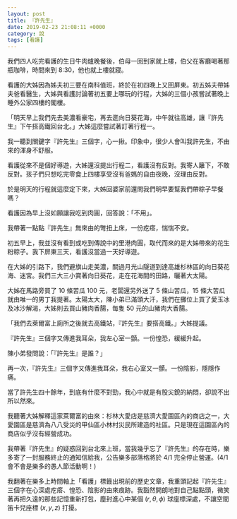 ```yaml
---
layout: post
title: 『許先生』
date: 2019-02-23 21:08:11 +0000
category: 說
tags: [看護]
---
```


我們四人吃完看護的生日牛肉爐晚餐後，伯母一回到家就上樓，伯父在客廳喝著那瓶咖啡，時間來到 8:30，他也就上樓就寢。

看護的大姊因為姊夫初三要在南科值班，終於在初四晚上又回屏東。初五姊夫帶姊夫爸看醫生，大姊與看護討論著初五要上哪玩的行程，大姊的三個小孩嘗試著晚上睡外公家四樓的閣樓。

<!--more-->

「明天早上我們先去美濃看豪宅，再去逛向日葵花海，中午就往高雄，讓『許先生』下午搭高鐵回台北。」大姊這麼嘗試著訂著行程一。

我一聽到關鍵字『許先生』三個字，心一揪。印象中，很少人會叫我許先生，不由來的渾身不舒服。

看護從來不是個好導遊，大姊還沒提出行程二，看護沒有反對。我寄人籬下，不敢反對。孩子們只想吃完零食上四樓享受沒有爸媽的自由夜晚，沒理由反對。

於是明天的行程就這麼定下來，大姊回婆家前還問我們明早要幫我們帶粽子早餐嗎？

看護因為早上沒如願讓我吃到肉圓，回答說：「不用」。

我帶著一點點『許先生』無來由的彆扭上床，一份疙瘩，惴惴不安。

初五早上，我並沒有看到或吃到傳說中的里港肉圓，取代而來的是大姊帶來的花生粉粽子。我下屏東三天，看護沒當過一天好導遊。

在大姊的引路下，我們避旗山走美濃，關過月光山隧道到達高雄杉林區的向日葵花海、迷宮。我們三大三小賞著向日葵花，走在花海間的田路，曬著大太陽。

大姊在馬路旁買了 10 條苦瓜 100 元，老闆還另外送了 5 條山苦瓜，15 條大苦瓜就由唯一的男丁我提著。太陽太大，陳小弟已滿頭大汗，我們在攤位上買了愛玉冰及冰沙解渴，大姊則去買山豬肉香腸，每隻 50 元的山豬肉大香腸。

「我們去萊爾富上廁所之後就去高鐵站，『許先生』要搭高鐵。」大姊提議。

『許先生』三個字又傳進我耳朵，我左心室一顫。一份惶恐，緩緩升起。

陳小弟發問說：「『許先生』是誰？」

再一次，『許先生』三個字又傳進我耳朵，我右心室又一顫。一份陰影，隱隱作痛。

當了許先生四十餘年，到底有什麼不對勁，我心中就是有股尖銳的納悶，卻說不出所以然來。

我聽著大姊解釋這家萊爾富的由來：杉林大愛店是慈濟大愛園區內的商店之一，大愛園區是慈濟為八八受災的甲仙區小林村災民所建造的社區。只是現在這園區內的商店似乎沒有經營成功。

我帶著『許先生』的疑惑回到台北來上班，當我幾乎忘了『許先生』的存在時，樂多寄了一封服務終止的通知信給我，公告樂多部落格將於 4/1 完全停止營運。(4/1 會不會是樂多的愚人節活動啊！)

我翻著在樂多上時間軸上「看護」標籤出現前的歷史文章，我重頭記起『許先生』三個字在心深處疙瘩、惶恐、陰影的由來痕跡。我豁然開朗地對自己點點頭，微笑著再把久遠的那些記憶重新打包，塵封進心中某個 $(r, \theta, \phi)$ 球座標深處，不讓空間笛卡兒座標 $(x, y, z)$ 打擾。
